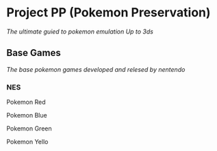 # Project PP (Pokemon Preservation) 
*The ultimate guied to pokemon emulation Up to 3ds*


## Base Games
*The base pokemon games developed and relesed by nentendo* 

### NES 

Pokemon Red

Pokemon Blue

Pokemon Green

Pokemon Yello




